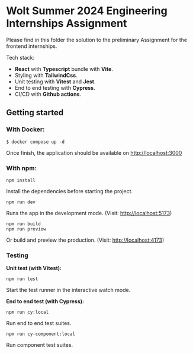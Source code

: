 # Wolt Summer 2024 Engineering Internships Assignment

Please find in this folder the solution to the preliminary Assignment for the frontend internships.

Tech stack:

- **React** with **Typescript** bundle with **Vite**.
- Styling with **TailwindCss**.
- Unit testing with **Vitest** and **Jest**.
- End to end testing with **Cypress**.
- CI/CD with **Github actions**.

## Getting started

### With Docker:

```
$ docker compose up -d
```

Once finish, the application should be available on [http://localhost:3000](http://localhost:3000)

### With npm:

```
npm install
```

Install the dependencies before starting the project.

```
npm run dev
```

Runs the app in the development mode. (Visit: [http://localhost:5173](http://localhost:5173))

```
npm run build
npm run preview
```

Or build and preview the production. (Visit: [http://localhost:4173](http://localhost:4173))

### Testing

**Unit test (with Vitest):**

```
npm run test
```

Start the test runner in the interactive watch mode.

**End to end test (with Cypress):**

```
npm run cy:local
```

Run end to end test suites.

```
npm run cy-component:local
```

Run component test suites.
